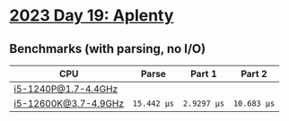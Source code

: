 # [2023 Day 19: Aplenty](https://adventofcode.com/2023/day/19)

## Benchmarks (with parsing, no I/O)

| CPU                  | Parse       | Part 1      | Part 2      |
| -------------------- | ----------- | ----------- | ----------- |
| i5-1240P@1.7-4.4GHz  |             |             |             |
| i5-12600K@3.7-4.9GHz | `15.442 µs` | `2.9297 µs` | `10.683 µs` |
